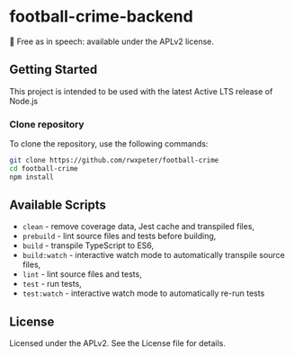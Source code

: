 # football-crime-backend

🤲 Free as in speech: available under the APLv2 license.

## Getting Started

This project is intended to be used with the latest Active LTS release of Node.js

### Clone repository

To clone the repository, use the following commands:

```sh
git clone https://github.com/rwxpeter/football-crime
cd football-crime
npm install
```

## Available Scripts

- `clean` - remove coverage data, Jest cache and transpiled files,
- `prebuild` - lint source files and tests before building,
- `build` - transpile TypeScript to ES6,
- `build:watch` - interactive watch mode to automatically transpile source files,
- `lint` - lint source files and tests,
- `test` - run tests,
- `test:watch` - interactive watch mode to automatically re-run tests

## License

Licensed under the APLv2. See the License file for details.
